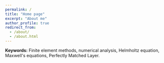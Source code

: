 ```yaml
---
permalink: /
title: "Home page"
excerpt: "About me"
author_profile: true
redirect_from: 
  - /about/
  - /about.html
---
```





**Keywords:** Finite element methods, numerical analysis, Helmholtz equation, Maxwell's equations, Perfectly Matched Layer. 
 

